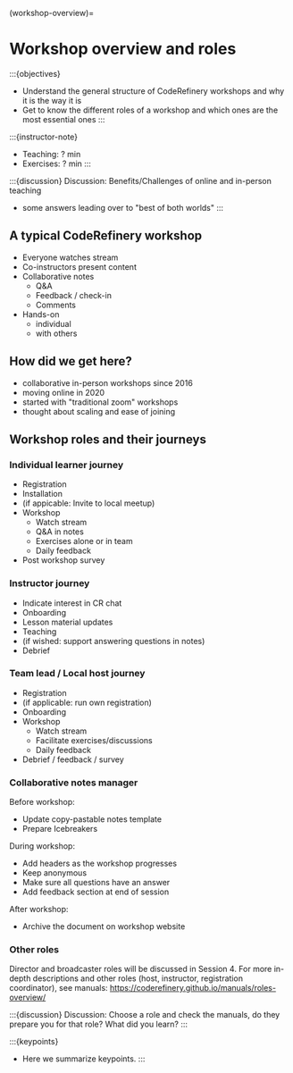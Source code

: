 (workshop-overview)=

# Workshop overview and roles

:::{objectives}
- Understand the general structure of CodeRefinery workshops and why it is the way it is
- Get to know the different roles of a workshop and which ones are the most essential ones
:::

:::{instructor-note}
- Teaching: ? min
- Exercises: ? min
:::

:::{discussion}
Discussion: Benefits/Challenges of online and in-person teaching
+ some answers leading over to "best of both worlds"
:::

## A typical CodeRefinery workshop

- Everyone watches stream
- Co-instructors present content
- Collaborative notes
  - Q&A
  - Feedback / check-in
  - Comments
- Hands-on
  - individual
  - with others
 
## How did we get here?

- collaborative in-person workshops since 2016
- moving online in 2020
- started with "traditional zoom" workshops
- thought about scaling and ease of joining

## Workshop roles and their journeys

### Individual learner journey

- Registration
- Installation
- (if appicable: Invite to local meetup)
- Workshop
  - Watch stream
  - Q&A in notes
  - Exercises alone or in team
  - Daily feedback
- Post workshop survey

### Instructor journey

- Indicate interest in CR chat
- Onboarding
- Lesson material updates
- Teaching
- (if wished: support answering questions in notes)
- Debrief

### Team lead / Local host journey

- Registration
- (if applicable: run own registration)
- Onboarding
- Workshop
  - Watch stream
  - Facilitate exercises/discussions
  - Daily feedback
- Debrief / feedback / survey

### Collaborative notes manager

Before workshop:

- Update copy-pastable notes template
- Prepare Icebreakers

During workshop:

- Add headers as the workshop progresses
- Keep anonymous
- Make sure all questions have an answer
- Add feedback section at end of session

After workshop:

- Archive the document on workshop website


### Other roles 

Director and broadcaster roles will be discussed in Session 4. 
For more in-depth descriptions and other roles (host, instructor, registration coordinator), see manuals: https://coderefinery.github.io/manuals/roles-overview/

 
:::{discussion}
Discussion: Choose a role and check the manuals, do they prepare you for that role? What did you learn?
:::



:::{keypoints}
- Here we summarize keypoints.
:::

